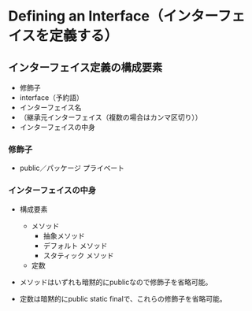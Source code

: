 # Defining an Interface（インターフェイスを定義する）

## インターフェイス定義の構成要素
- 修飾子
- interface（予約語）
- インターフェイス名
- （継承元インターフェイス（複数の場合はカンマ区切り））
- インターフェイスの中身

### 修飾子
- public／パッケージ プライベート

### インターフェイスの中身
- 構成要素
  - メソッド
    - 抽象メソッド
    - デフォルト メソッド
    - スタティック メソッド
  - 定数

- メソッドはいずれも暗黙的にpublicなので修飾子を省略可能。
- 定数は暗黙的にpublic static finalで、これらの修飾子を省略可能。
